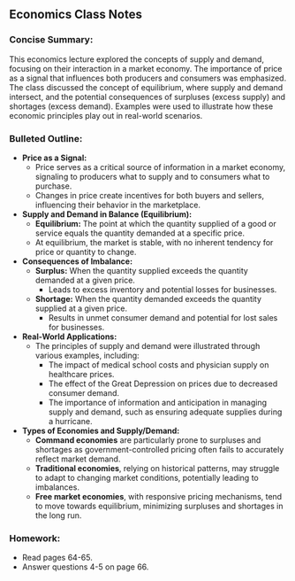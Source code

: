 ## Economics Class Notes

### Concise Summary:

This economics lecture explored the concepts of supply and demand, focusing on their interaction in a market economy.  The importance of price as a signal that influences both producers and consumers was emphasized. The class discussed the concept of equilibrium, where supply and demand intersect, and the potential consequences of surpluses (excess supply) and shortages (excess demand). Examples were used to illustrate how these economic principles play out in real-world scenarios.

### Bulleted Outline:

* **Price as a Signal:**
    * Price serves as a critical source of information in a market economy, signaling to producers what to supply and to consumers what to purchase.
    * Changes in price create incentives for both buyers and sellers, influencing their behavior in the marketplace. 
* **Supply and Demand in Balance (Equilibrium):**
    *  **Equilibrium:** The point at which the quantity supplied of a good or service equals the quantity demanded at a specific price.
    *  At equilibrium, the market is stable, with no inherent tendency for price or quantity to change. 
* **Consequences of Imbalance:**
    * **Surplus:** When the quantity supplied exceeds the quantity demanded at a given price.
        *  Leads to excess inventory and potential losses for businesses. 
    * **Shortage:** When the quantity demanded exceeds the quantity supplied at a given price.
        *  Results in unmet consumer demand and potential for lost sales for businesses. 
* **Real-World Applications:**
    * The principles of supply and demand were illustrated through various examples, including:
        *  The impact of medical school costs and physician supply on healthcare prices. 
        *  The effect of the Great Depression on prices due to decreased consumer demand. 
        *  The importance of information and anticipation in managing supply and demand, such as ensuring adequate supplies during a hurricane. 
* **Types of Economies and Supply/Demand:**
    * **Command economies** are particularly prone to surpluses and shortages as government-controlled pricing often fails to accurately reflect market demand. 
    * **Traditional economies**, relying on historical patterns, may struggle to adapt to changing market conditions, potentially leading to imbalances. 
    * **Free market economies**, with responsive pricing mechanisms, tend to move towards equilibrium, minimizing surpluses and shortages in the long run.

### Homework:

* Read pages 64-65.
* Answer questions 4-5 on page 66. 
